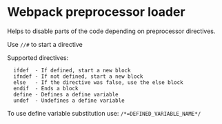 # Webpack preprocessor loader

Helps to disable parts of the code depending on preprocessor directives.

Use `//#` to start a directive

Supported directives:
```
  ifdef  - If defined, start a new block
  ifndef - If not defined, start a new block
  else   - If the directive was false, use the else block
  endif  - Ends a block
  define - Defines a define variable
  undef  - Undefines a define variable
```

To use define variable substitution use:
  `/*=DEFINED_VARIABLE_NAME*/`
